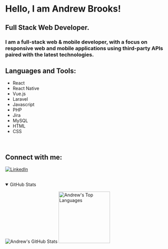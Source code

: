# Hello, I am Andrew Brooks!

## Full Stack Web Developer.

### I am a full-stack web & mobile developer, with a focus on responsive web and mobile applications using third-party APIs paired with the latest technologies.

## Languages and Tools:

- React
- React Native
- Vue.js
- Laravel
- Javascript
- PHP
- Jira
- MySQL
- HTML
- CSS
<br />

## Connect with me:

[<img alt="LinkedIn" src="https://img.shields.io/badge/--linkedin?label=LinkedIn&logo=LinkedIn&style=for-the-badge&color=white">][linkedin]
<br />
<br />

<details open>
  <summary>GitHub Stats</summary>
  <p>
    <img alt="Andrew's GitHub Stats" src="https://github-readme-stats-mu-amber-34.vercel.app/api?username=andrewgraemebrooks&show_icons=true&theme=graywhite&count_private=true&hide=stars,issues,contribs" />
    <img alt="Andrew's Top Languages" height="163" src="https://github-readme-stats-mu-amber-34.vercel.app/api/top-langs/?username=andrewgraemebrooks&hide=css,java,html&theme=graywhite&layout=compact" />
  </p>
</details>

[linkedin]: https://www.linkedin.com/in/andrewgraemebrooks/

